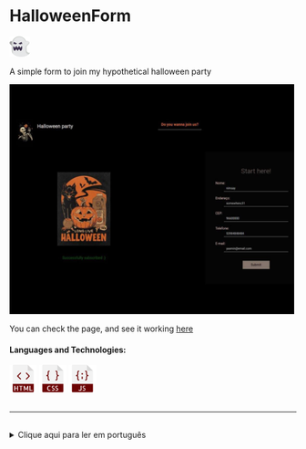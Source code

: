   <h1>HalloweenForm</h1>  <img src="ghost (4).png" width="36"/>
  <p>A simple form to join my hypothetical halloween party</p>

  <img src="HalloweenForm.jpeg" width="500"/>
  
  <p>You can check the page, and see it working <a href="https://yasminconstantino.github.io/HalloweenForm/">here</a></p>

  <h4> Languages and Technologies:</h4>
  <div>
    <img src="html (1).png" width="48"/>
    <img src="css (1).png" width="48"/>
    <img src="javascript.png" width="48"/>
  </div>
<br>
<hr>
<br>
<section>
  <details>
    <summary>Clique aqui para ler em português</summary>
    <p>Este é um formulário simples para se cadastrar na minha festa de Halloween ficticia.</p>
    <p>Você pode acessar a página e ver ela funcionando <a href="https://yasminconstantino.github.io/HalloweenForm/">aqui</a></p>
    <h4>Linguagens e tecnologias utilizadas:</h4>
    <div>
        <img src="html (1).png" width="38"/>
        <img src="css (1).png" width="38"/>
        <img src="javascript.png" width="38"/>
    </div>
  </details>
</section>

